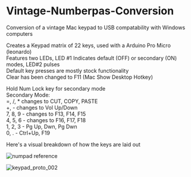# Vintage-Numberpas-Conversion
Conversion of a vintage Mac keypad to USB compatability with Windows computers

Creates a Keypad matrix of 22 keys, used with a Arduino Pro Micro (leonardo)  
Features two LEDs, LED #1 Indicates default (OFF) or secondary (ON) modes, LED#2 pulses  
Default key presses are mostly stock functionality  
Clear has been changed to F11 (Mac Show Desktop Hotkey)

Hold Num Lock key for secondary mode  
Secondary Mode:  
=, /, * changes to CUT, COPY, PASTE  
+, - changes to Vol Up/Down  
7, 8, 9 - changes to F13, F14, F15  
4, 5, 6 - changes to F16, F17, F18  
1, 2, 3 - Pg Up, Dwn, Pg Dwn  
0, . - Ctrl+Up, F19  

Here's a visual breakdown of how the keys are laid out  

![numpad reference](https://user-images.githubusercontent.com/36056268/37065571-48b7d4b0-216f-11e8-93f3-70c2e9938e7c.jpg)


![keypad_proto_002](https://user-images.githubusercontent.com/36056268/37064955-f54021e0-216c-11e8-9d7b-11504d3a98c9.jpg)
